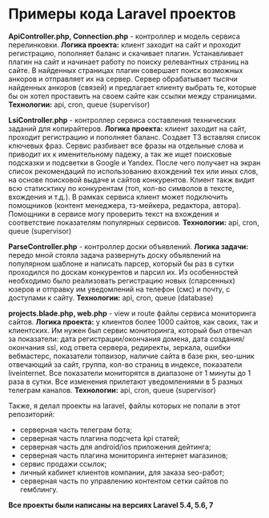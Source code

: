# Примеры кода Laravel проектов #

**ApiController.php, Connection.php** - контроллер и модель сервиса перелинковки.
**Логика проекта:** клиент заходит на сайт и проходит регистрацию, пополняет баланс и скачивает плагин. Устанавливает плагин на сайт и начинает работу по поиску релевантных страниц на сайте. В найденных страницах плагин совершает поиск возможных анкоров и отправляет их на сервер. Сервер обрабатывает тысячи найденных анкоров (связей) и предлагает клиенту выбрать те, которые бы он хотел проставить на своем сайте как ссылки между страницами.
**Технологии:** api, cron, queue (supervisor)

**LsiController.php** - контроллер сервиса составления технических заданий для копирайтеров.
**Логика проекта:** клиент заходит на сайт, проходит регистрацию и пополняет баланс. Создает ТЗ вставляя список ключевых фраз. Сервис разбивает все фразы на отдельные слова и приводит их к именительному падежу, а так же ищет поисковые подсказки и подсветки в Google и Yandex. После чего получает на экран список рекомендаций по использованию вхождений тех или иных слов, на основе поисковой выдаче и сайтов конкурентов. Клиент такж видит всю статисктику по конкурентам (топ, кол-во символов в тексте, вхождения и т.д.). В рамках сервиса клиент может подключить помощников (контент менеджера, тз-мейкера, редактора, автора). Помощники в сервисе могу проверить текст на вхождения и соответствие показателям популярных сервисов.
**Технологии:** api, cron, queue (supervisor)

**ParseController.php** - контроллер доски объявлений.
**Логика задачи:** передо мной стояла задача развернуть доску объявлений на популярном шаблоне и написать парсер, который бы раз в сутки проходился по доскам конкурентов и парсил их. Из особенностей необходимо было реализовать регистрацию новых (спарсенных) юзеров и отправку им уведомлений на телефон (смс) и почту, с доступами к сайту. 
**Технологии:** api, cron, queue (database)

**projects.blade.php, web.php** - view и route файлы сервиса мониторинга сайтов.
**Логика проекта:** у клиентов более 1000 сайтов, как своих, так и клиентских. Им нужен был сервис мониторинга, который был отвечал за показатели: дата регистрации/окончания домена, дата создания/окончания ssl, код ответа сервера, редиректы, зеркала, ошибки вебмастерс, показатели топвизор, наличие сайта в базе ркн, seo-шник отвечающий за сайт, группа, кол-во страниц в индексе, показатели liveinternet. Все показатели мониторятся в диапазоне от 1 минуты до 1 раза в сутки. Все изменения прилетают уведомлениями в 5 разных телеграм каналов. 
**Технологии:** api, cron, queue (supervisor)

Также, я делал проекты на laravel, файлы которых не попали в этот репозиторий:
- серверная часть телеграм бота;
- серверная часть плагина подсчета kpi статей;
- серверная часть для android/ios приложения дейтинга;
- серверная часть плагина мониторинга интернет магазинов;
- сервис продажи ссылок;
- личный кабинет клиентов компании, для заказа seo-работ;
- серверная часть по управлению контентом сетки сайтов по гемблингу.

**Все проекты были написаны на версиях Laravel 5.4, 5.6, 7**
